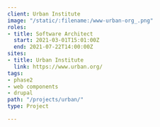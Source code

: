 ```yaml
---
client: Urban Institute
image: "/static/:filename:/www-urban-org_.png"
roles:
- title: Software Architect
  start: 2021-03-01T15:01:00Z
  end: 2021-07-22T14:00:00Z
sites:
- title: Urban Institute
  link: https://www.urban.org/
tags:
- phase2
- web components
- drupal
path: "/projects/urban/"
type: Project

---
```

